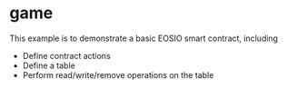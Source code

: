 # game

This example is to demonstrate a basic EOSIO smart contract, including

- Define contract actions
- Define a table
- Perform read/write/remove operations on the table

